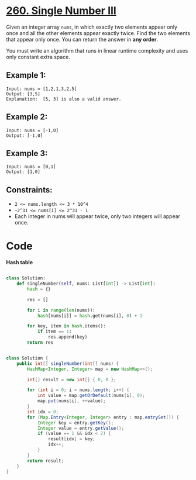 # [260. Single Number III](https://leetcode.com/problems/single-number-iii/description/?envType=daily-question&envId=2024-05-31)

Given an integer array `nums`, in which exactly two elements appear only once and all the other elements appear exactly twice. Find the two elements that appear only once. You can return the answer in **any order**.

You must write an algorithm that runs in linear runtime complexity and uses only constant extra space.

## Example 1:

```
Input: nums = [1,2,1,3,2,5]
Output: [3,5]
Explanation:  [5, 3] is also a valid answer.
```

## Example 2:

```
Input: nums = [-1,0]
Output: [-1,0]
```

## Example 3:

```
Input: nums = [0,1]
Output: [1,0]
```

## Constraints:

- `2 <= nums.length <= 3 * 10^4`
- -`2^31 <= nums[i] <= 2^31 - 1`
- Each integer in nums will appear twice, only two integers will appear once.

# Code

**Hash table**

```python

class Solution:
    def singleNumber(self, nums: List[int]) -> List[int]:
        hash = {}

        res = []

        for i in range(len(nums)):
            hash[nums[i]] = hash.get(nums[i], 0) + 1

        for key, item in hash.items():
            if item == 1:
                res.append(key)
        return res

```

```java

class Solution {
    public int[] singleNumber(int[] nums) {
        HashMap<Integer, Integer> map = new HashMap<>();

        int[] result = new int[] { 0, 0 };

        for (int i = 0; i < nums.length; i++) {
            int value = map.getOrDefault(nums[i], 0);
            map.put(nums[i], ++value);
        }
        int idx = 0;
        for (Map.Entry<Integer, Integer> entry : map.entrySet()) {
            Integer key = entry.getKey();
            Integer value = entry.getValue();
            if (value == 1 && idx < 2) {
                result[idx] = key;
                idx++;
            }
        }
        return result;
    }
}

```
